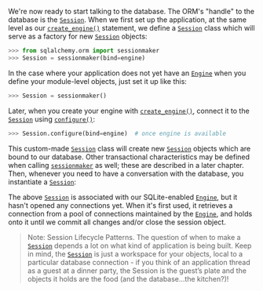 We're now ready to start talking to the database. The ORM's "handle" to the database is the [`Session`](http://docs.sqlalchemy.org/session_api.html#sqlalchemy.orm.session.Session "sqlalchemy.orm.session.Session"). When we first set up the application, at the same level as our [`create_engine()`](http://docs.sqlalchemy.org/core/engines.html#sqlalchemy.create_engine "sqlalchemy.create_engine") statement, we define a [`Session`](http://docs.sqlalchemy.org/session_api.html#sqlalchemy.orm.session.Session "sqlalchemy.orm.session.Session") class which will serve as a factory for new [`Session`](http://docs.sqlalchemy.org/session_api.html#sqlalchemy.orm.session.Session "sqlalchemy.orm.session.Session") objects:
    
```python    
>>> from sqlalchemy.orm import sessionmaker
>>> Session = sessionmaker(bind=engine)
```

In the case where your application does not yet have an [`Engine`](http://docs.sqlalchemy.org/core/connections.html#sqlalchemy.engine.Engine "sqlalchemy.engine.Engine") when you define your module-level objects, just set it up like this:
    
```python    
>>> Session = sessionmaker()
```

Later, when you create your engine with [`create_engine()`](http://docs.sqlalchemy.org/core/engines.html#sqlalchemy.create_engine "sqlalchemy.create_engine"), connect it to the [`Session`](http://docs.sqlalchemy.org/session_api.html#sqlalchemy.orm.session.Session "sqlalchemy.orm.session.Session") using [`configure()`](http://docs.sqlalchemy.org/session_api.html#sqlalchemy.orm.session.Sessionmaker.configure "sqlalchemy.orm.session.sessionmaker.configure"):
    
```python    
>>> Session.configure(bind=engine)  # once engine is available
```

This custom-made [`Session`](http://docs.sqlalchemy.org/session_api.html#sqlalchemy.orm.session.Session "sqlalchemy.orm.session.Session") class will create new [`Session`](http://docs.sqlalchemy.org/session_api.html#sqlalchemy.orm.session.Session "sqlalchemy.orm.session.Session") objects which are bound to our database. Other transactional characteristics may be defined when calling [`sessionmaker`](http://docs.sqlalchemy.org/session_api.html#sqlalchemy.orm.session.Sessionmaker "sqlalchemy.orm.session.sessionmaker") as well; these are described in a later chapter. Then, whenever you need to have a conversation with the database, you instantiate a [`Session`](http://docs.sqlalchemy.org/session_api.html#sqlalchemy.orm.session.Session "sqlalchemy.orm.session.Session"):

The above [`Session`](http://docs.sqlalchemy.org/session_api.html#sqlalchemy.orm.session.Session "sqlalchemy.orm.session.Session") is associated with our SQLite-enabled [`Engine`](http://docs.sqlalchemy.org/core/connections.html#sqlalchemy.engine.Engine "sqlalchemy.engine.Engine"), but it hasn't opened any connections yet. When it's first used, it retrieves a connection from a pool of connections maintained by the [`Engine`](http://docs.sqlalchemy.org/core/connections.html#sqlalchemy.engine.Engine "sqlalchemy.engine.Engine"), and holds onto it until we commit all changes and/or close the session object.

> Note: Session Lifecycle Patterns. The question of when to make a [`Session`](http://docs.sqlalchemy.org/en/latest/orm/session_api.html#sqlalchemy.orm.session.Session) depends a lot on what kind of application is being built. Keep in mind, the [`Session`](http://docs.sqlalchemy.org/en/latest/orm/session_api.html#sqlalchemy.orm.session.Session) is just a workspace for your objects, local to a particular database connection - if you think of an application thread as a guest at a dinner party, the Session is the guest’s plate and the objects it holds are the food (and the database…the kitchen?)!
